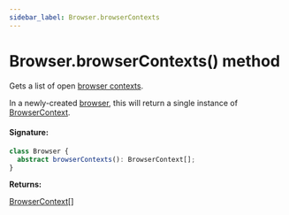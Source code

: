```yaml
---
sidebar_label: Browser.browserContexts
---
```


# Browser.browserContexts() method

Gets a list of open [browser contexts](./puppeteer.browsercontext.md).

In a newly-created [browser](./puppeteer.browser.md), this will return a single instance of [BrowserContext](./puppeteer.browsercontext.md).

#### Signature:

```typescript
class Browser {
  abstract browserContexts(): BrowserContext[];
}
```

**Returns:**

[BrowserContext](./puppeteer.browsercontext.md)\[\]
